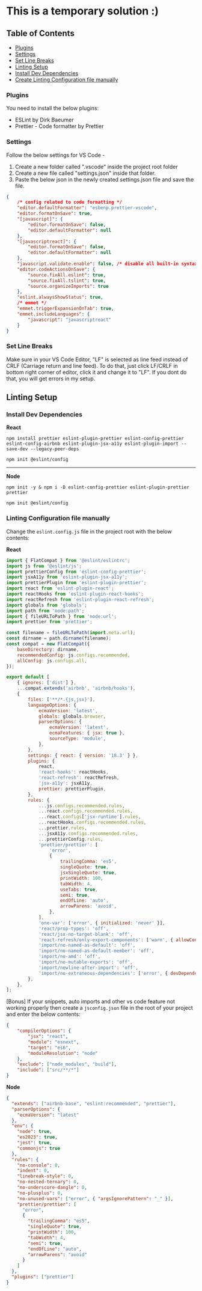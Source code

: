 # This is a temporary solution :)
## Table of Contents

-   [Plugins](#plugins)
-   [Settings](#settings)
-   [Set Line Breaks](#set-line-breaks)
-   [Linting Setup](#linting-setup)
-   [Install Dev Dependencies](#install-dev-dependencies)
-   [Create Linting Configuration file manually](#create-linting-configuration-file-manually)

### Plugins

You need to install the below plugins:

-   ESLint by Dirk Baeumer
-   Prettier - Code formatter by Prettier

### Settings

Follow the below settings for VS Code -

1. Create a new folder called ".vscode" inside the project root folder
2. Create a new file called "settings.json" inside that folder.
3. Paste the below json in the newly created settings.json file and save the file.

```json
{
    /* config related to code formatting */
    "editor.defaultFormatter": "esbenp.prettier-vscode",
    "editor.formatOnSave": true,
    "[javascript]": {
        "editor.formatOnSave": false,
        "editor.defaultFormatter": null
    },
    "[javascriptreact]": {
        "editor.formatOnSave": false,
        "editor.defaultFormatter": null
    },
    "javascript.validate.enable": false, /* disable all built-in syntax checking */
    "editor.codeActionsOnSave": {
        "source.fixAll.eslint": true,
        "source.fixAll.tslint": true,
        "source.organizeImports": true
    },
    "eslint.alwaysShowStatus": true,
    /* emmet */
    "emmet.triggerExpansionOnTab": true,
    "emmet.includeLanguages": {
        "javascript": "javascriptreact"
    }
}
```

### Set Line Breaks

Make sure in your VS Code Editor, "LF" is selected as line feed instead of CRLF (Carriage return and line feed). To do that, just click LF/CRLF in bottom right corner of editor, click it and change it to "LF". If you dont do that, you will get errors in my setup.

## Linting Setup

### Install Dev Dependencies
__React__

```
npm install prettier eslint-plugin-prettier eslint-config-prettier eslint-config-airbnb eslint-plugin-jsx-a11y eslint-plugin-import --save-dev --legacy-peer-deps
```
```
npm init @eslint/config
```
___
__Node__

```
npm init -y & npm i -D eslint-config-prettier eslint-plugin-prettier prettier
```
```
npm init @eslint/config
```




### Linting Configuration file manually

Change the `eslint.config.js` file in the project root with the below contents:

__React__
```javascript
import { FlatCompat } from '@eslint/eslintrc';
import js from '@eslint/js';
import prettierConfig from 'eslint-config-prettier';
import jsxA11y from 'eslint-plugin-jsx-a11y';
import prettierPlugin from 'eslint-plugin-prettier';
import react from 'eslint-plugin-react';
import reactHooks from 'eslint-plugin-react-hooks';
import reactRefresh from 'eslint-plugin-react-refresh';
import globals from 'globals';
import path from 'node:path';
import { fileURLToPath } from 'node:url';
import prettier from 'prettier';

const filename = fileURLToPath(import.meta.url);
const dirname = path.dirname(filename);
const compat = new FlatCompat({
	baseDirectory: dirname,
	recommendedConfig: js.configs.recommended,
	allConfig: js.configs.all,
});

export default [
	{ ignores: ['dist'] },
	...compat.extends('airbnb', 'airbnb/hooks'),
	{
		files: ['**/*.{js,jsx}'],
		languageOptions: {
			ecmaVersion: 'latest',
			globals: globals.browser,
			parserOptions: {
				ecmaVersion: 'latest',
				ecmaFeatures: { jsx: true },
				sourceType: 'module',
			},
		},
		settings: { react: { version: '18.3' } },
		plugins: {
			react,
			'react-hooks': reactHooks,
			'react-refresh': reactRefresh,
			'jsx-a11y': jsxA11y,
			prettier: prettierPlugin,
		},
		rules: {
			...js.configs.recommended.rules,
			...react.configs.recommended.rules,
			...react.configs['jsx-runtime'].rules,
			...reactHooks.configs.recommended.rules,
			...prettier.rules,
			...jsxA11y.configs.recommended.rules,
			...prettierConfig.rules,
			'prettier/prettier': [
				'error',
				{
					trailingComma: 'es5',
					singleQuote: true,
					jsxSingleQuote: true,
					printWidth: 100,
					tabWidth: 4,
					useTabs: true,
					semi: true,
					endOfLine: 'auto',
					arrowParens: 'avoid',
				},
			],
			'one-var': ['error', { initialized: 'never' }],
			'react/prop-types': 'off',
			'react/jsx-no-target-blank': 'off',
			'react-refresh/only-export-components': ['warn', { allowConstantExport: true }],
			'import/no-named-as-default': 'off',
			'import/no-named-as-default-member': 'off',
			'import/no-amd': 'off',
			'import/no-mutable-exports': 'off',
			'import/newline-after-import': 'off',
			'import/no-extraneous-dependencies': ['error', { devDependencies: true }],
		},
	},
];
```

[Bonus] If your snippets, auto imports and other vs code feature not working properly then create a `jsconfig.json` file in the root of your project and enter the below contents:

```json
{
	"compilerOptions": {
		"jsx": "react",
		"module": "esnext",
		"target": "es6",
		"moduleResolution": "node"
	},
	"exclude": ["node_modules", "build"],
	"include": ["src/**/*"]
}
```

__Node__
```json
{
  "extends": ["airbnb-base", "eslint:recommended", "prettier"],
  "parserOptions": {
    "ecmaVersion": "latest"
  },
  "env": {
    "node": true,
    "es2023": true,
    "jest": true,
    "commonjs": true
  },
  "rules": {
    "no-console": 0,
    "indent": 0,
    "linebreak-style": 0,
    "no-nested-ternary": 0,
    "no-underscore-dangle": 0,
    "no-plusplus": 0,
    "no-unused-vars": ["error", { "argsIgnorePattern": "_" }],
    "prettier/prettier": [
      "error",
      {
        "trailingComma": "es5",
        "singleQuote": true,
        "printWidth": 100,
        "tabWidth": 4,
        "semi": true,
        "endOfLine": "auto",
        "arrowParens": "avoid"
      }
    ]
  },
  "plugins": ["prettier"]
}

```
